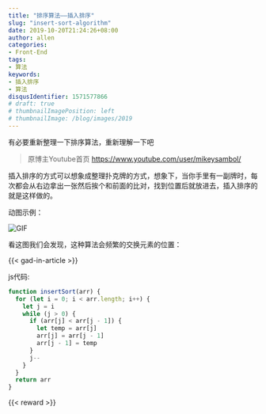 ```yaml
---
title: "排序算法——插入排序"
slug: "insert-sort-algorithm"
date: 2019-10-20T21:24:26+08:00
author: allen
categories:
- Front-End
tags:
- 算法
keywords:
- 插入排序
- 算法
disqusIdentifier: 1571577866
# draft: true
# thumbnailImagePosition: left
# thumbnailImage: /blog/images/2019
---
```


有必要重新整理一下排序算法，重新理解一下吧

<!--more-->

>原博主Youtube首页 https://www.youtube.com/user/mikeysambol/

插入排序的方式可以想象成整理扑克牌的方式，想象下，当你手里有一副牌时，每次都会从右边拿出一张然后挨个和前面的比对，找到位置后就放进去，插入排序的就是这样做的。

动图示例：

![GIF](https://user-images.githubusercontent.com/11868477/67160194-c5b75280-f380-11e9-9bce-8e22f4b032ab.gif)

看这图我们会发现，这种算法会频繁的交换元素的位置：


{{< gad-in-article >}}

js代码:

```js
function insertSort(arr) {
  for (let i = 0; i < arr.length; i++) {
    let j = i
    while (j > 0) {
      if (arr[j] < arr[j - 1]) {
        let temp = arr[j]
        arr[j] = arr[j - 1]
        arr[j - 1] = temp
      }
      j--
    }
  }
  return arr
}
```



<!-- {{< embed-caniuse css-placeholder-shown >}} -->
<!-- {{< codepen pen="PKdOpB" user="justforuse" theme="dark">}} -->
<!-- {{< alert warning >}}
xxx
{{< /alert >}} -->
{{< reward >}}

